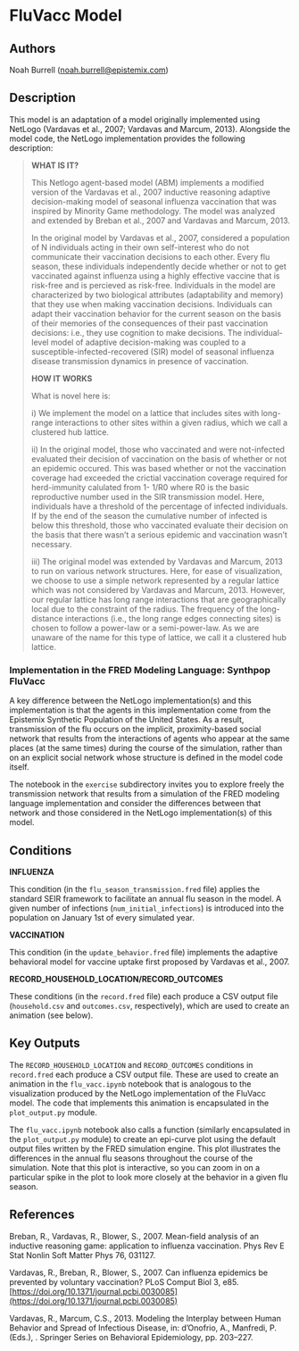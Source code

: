 # FluVacc Model

## Authors

Noah Burrell (noah.burrell@epistemix.com)

## Description

This model is an adaptation of a model originally implemented using NetLogo (Vardavas et al., 2007; Vardavas and Marcum, 2013). Alongside the model code, the NetLogo implementation provides the following description:

> **WHAT IS IT?**
> 
> This Netlogo agent-based model (ABM) implements a modified version of the Vardavas et al., 2007 inductive reasoning adaptive decision-making model of seasonal influenza vaccination that was inspired by Minority Game methodology. The model was analyzed and extended by Breban et al., 2007 and Vardavas and Marcum, 2013.
>
> In the original model by Vardavas et al., 2007, considered a population of N individuals acting in their own self-interest who do not communicate their vaccination decisions to each other. Every flu season, these individuals independently decide whether or not to get vaccinated against influenza using a highly effective vaccine that is risk-free and is percieved as risk-free. Individuals in the model are characterized by two biological attributes (adaptability and memory) that they use when making vaccination decisions. Individuals can adapt their vaccination behavior for the current season on the basis of their memories of the consequences of their past vaccination decisions: i.e., they use cognition to make decisions. The individual-level model of adaptive decision-making was coupled to a susceptible-infected-recovered (SIR) model of seasonal influenza disease transmission dynamics in presence of vaccination.
>
> **HOW IT WORKS**
> 
> What is novel here is:
> 
> i) We implement the model on a lattice that includes sites with long-range interactions to other sites within a given radius, which we call a clustered hub lattice.
> 
> ii) In the original model, those who vaccinated and were not-infected evaluated their decision of vaccination on the basis of whether or not an epidemic occured. This was based whether or not the vaccination coverage had exceeded the crictial vaccination coverage required for herd-immunity calulated from 1- 1/R0 where R0 is the basic reproductive number used in the SIR transmission model. Here, individuals have a threshold of the percentage of infected individuals. If by the end of the season the cumulative number of infected is below this threshold, those who vaccinated evaluate their decision on the basis that there wasn’t a serious epidemic and vaccination wasn’t necessary.
> 
> iii) The original model was extended by Vardavas and Marcum, 2013 to run on various network structures. Here, for ease of visualization, we choose to use a simple network represented by a regular lattice which was not considered by Vardavas and Marcum, 2013. However, our regular lattice has long range interactions that are geographically local due to the constraint of the radius. The frequency of the long-distance interactions (i.e., the long range edges connecting sites) is chosen to follow a power-law or a semi-power-law. As we are unaware of the name for this type of lattice, we call it a clustered hub lattice.

### Implementation in the FRED Modeling Language: Synthpop FluVacc
A key difference between the NetLogo implementation(s) and this implementation is that the agents in this implementation come from the Epistemix Synthetic Population of the United States. As a result, transmission of the flu occurs on the implicit, proximity-based social network that results from the interactions of agents who appear at the same places (at the same times) during the course of the simulation, rather than on an explicit social network whose structure is defined in the model code itself.

The notebook in the `exercise` subdirectory invites you to explore freely the transmission network that results from a simulation of the FRED modeling language implementation and consider the differences between that network and those considered in the NetLogo implementation(s) of this model.

## Conditions

**INFLUENZA**

This condition (in the `flu_season_transmission.fred` file) applies the standard SEIR framework to facilitate an annual flu season in the model. A given number of infections (`num_initial_infections`) is introduced into the population on January 1st of every simulated year.


**VACCINATION**

This condition (in the `update_behavior.fred` file) implements the adaptive behavioral model for vaccine uptake first proposed by Vardavas et al., 2007.


**RECORD\_HOUSEHOLD\_LOCATION/RECORD_OUTCOMES**

These conditions (in the `record.fred` file) each produce a CSV output file (`household.csv` and `outcomes.csv`, respectively), which are used to create an animation (see below).


## Key Outputs

The `RECORD_HOUSEHOLD_LOCATION` and `RECORD_OUTCOMES` conditions in `record.fred` each produce a CSV output file. These are used to create an animation in the `flu_vacc.ipynb` notebook that is analogous to the visualization produced by the NetLogo implementation of the FluVacc model. The code that implements this animation is encapsulated in the `plot_output.py` module.

The `flu_vacc.ipynb` notebook also calls a function (similarly encapsulated in the `plot_output.py` module) to create an epi-curve plot using the default output files written by the FRED simulation engine. This plot illustrates the differences in the annual flu seasons throughout the course of the simulation.
Note that this plot is interactive, so you can zoom in on a particular spike in the plot to look more closely at the behavior in a given flu season.


## References
Breban, R., Vardavas, R., Blower, S., 2007. Mean-field analysis of an inductive reasoning game: application to influenza vaccination. Phys Rev E Stat Nonlin Soft Matter Phys 76, 031127.

Vardavas, R., Breban, R., Blower, S., 2007. Can influenza epidemics be prevented by voluntary vaccination? PLoS Comput Biol 3, e85. [https://doi.org/10.1371/journal.pcbi.0030085](https://doi.org/10.1371/journal.pcbi.0030085)

Vardavas, R., Marcum, C.S., 2013. Modeling the Interplay between Human Behavior and Spread of Infectious Disease, in: d’Onofrio, A., Manfredi, P. (Eds.), . Springer Series on Behavioral Epidemiology, pp. 203–227.